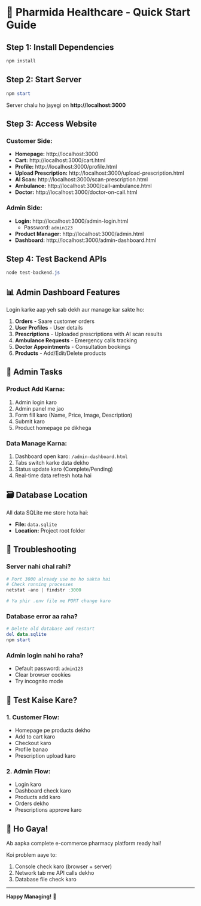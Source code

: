 # 🚀 Pharmida Healthcare - Quick Start Guide

## Step 1: Install Dependencies

```powershell
npm install
```

## Step 2: Start Server

```powershell
npm start
```

Server chalu ho jayegi on **http://localhost:3000**

## Step 3: Access Website

### Customer Side:
- **Homepage:** http://localhost:3000
- **Cart:** http://localhost:3000/cart.html
- **Profile:** http://localhost:3000/profile.html
- **Upload Prescription:** http://localhost:3000/upload-prescription.html
- **AI Scan:** http://localhost:3000/scan-prescription.html
- **Ambulance:** http://localhost:3000/call-ambulance.html
- **Doctor:** http://localhost:3000/doctor-on-call.html

### Admin Side:
- **Login:** http://localhost:3000/admin-login.html
  - Password: `admin123`
- **Product Manager:** http://localhost:3000/admin.html
- **Dashboard:** http://localhost:3000/admin-dashboard.html

## Step 4: Test Backend APIs

```powershell
node test-backend.js
```

## 📊 Admin Dashboard Features

Login karke aap yeh sab dekh aur manage kar sakte ho:

1. **Orders** - Saare customer orders
2. **User Profiles** - User details
3. **Prescriptions** - Uploaded prescriptions with AI scan results
4. **Ambulance Requests** - Emergency calls tracking
5. **Doctor Appointments** - Consultation bookings
6. **Products** - Add/Edit/Delete products

## 🎯 Admin Tasks

### Product Add Karna:
1. Admin login karo
2. Admin panel me jao
3. Form fill karo (Name, Price, Image, Description)
4. Submit karo
5. Product homepage pe dikhega

### Data Manage Karna:
1. Dashboard open karo: `/admin-dashboard.html`
2. Tabs switch karke data dekho
3. Status update karo (Complete/Pending)
4. Real-time data refresh hota hai

## 🗃️ Database Location

All data SQLite me store hota hai:
- **File:** `data.sqlite`
- **Location:** Project root folder

## 🔧 Troubleshooting

### Server nahi chal rahi?
```powershell
# Port 3000 already use me ho sakta hai
# Check running processes
netstat -ano | findstr :3000

# Ya phir .env file me PORT change karo
```

### Database error aa raha?
```powershell
# Delete old database and restart
del data.sqlite
npm start
```

### Admin login nahi ho raha?
- Default password: `admin123`
- Clear browser cookies
- Try incognito mode

## 📱 Test Kaise Kare?

### 1. Customer Flow:
- Homepage pe products dekho
- Add to cart karo
- Checkout karo
- Profile banao
- Prescription upload karo

### 2. Admin Flow:
- Login karo
- Dashboard check karo
- Products add karo
- Orders dekho
- Prescriptions approve karo

## 🎉 Ho Gaya!

Ab aapka complete e-commerce pharmacy platform ready hai! 

Koi problem aaye to:
1. Console check karo (browser + server)
2. Network tab me API calls dekho
3. Database file check karo

---

**Happy Managing!** 💪
